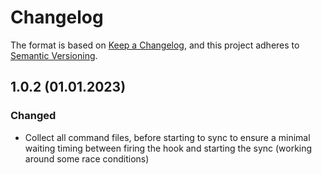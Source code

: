 # Changelog

The format is based on [Keep a Changelog](https://keepachangelog.com/en/1.0.0/),
and this project adheres to [Semantic Versioning](https://semver.org/spec/v2.0.0.html).

## 1.0.2 (01.01.2023)

### Changed

- Collect all command files, before starting to sync to ensure a minimal waiting
  timing between firing the hook and starting the sync (working around some
  race conditions)
